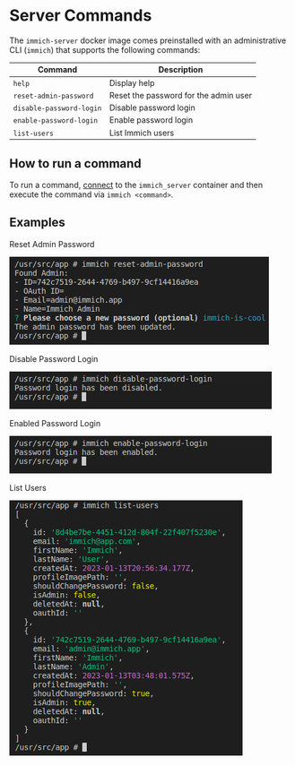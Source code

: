 # Server Commands

The `immich-server` docker image comes preinstalled with an administrative CLI (`immich`) that supports the following commands:

| Command                  | Description                           |
| ------------------------ | ------------------------------------- |
| `help`                   | Display help                          |
| `reset-admin-password`   | Reset the password for the admin user |
| `disable-password-login` | Disable password login                |
| `enable-password-login`  | Enable password login                 |
| `list-users`             | List Immich users                     |

## How to run a command

To run a command, [connect](/docs/guides/docker-help.md#attach-to-a-container) to the `immich_server` container and then execute the command via `immich <command>`.

## Examples

Reset Admin Password

![Reset Admin Password](./img/reset-admin-password.png)

Disable Password Login

![Disable Password Login](./img/disable-password-login.png)

Enabled Password Login

![Enable Password Login](./img/enable-password-login.png)

List Users

![List Users](./img/list-users.png)

